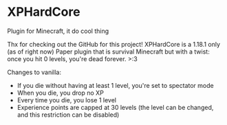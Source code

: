 # XPHardCore
Plugin for Minecraft, it do cool thing

Thx for checking out the GitHub for this project! XPHardCore is a 1.18.1 only (as of right now) Paper plugin that is survival Minecraft but with a twist: once you hit 0 levels, you're dead forever. >:3

Changes to vanilla:
 - If you die without having at least 1 level, you're set to spectator mode
 - When you die, you drop no XP
 - Every time you die, you lose 1 level
 - Experience points are capped at 30 levels (the level can be changed, and this restriction can be disabled)
